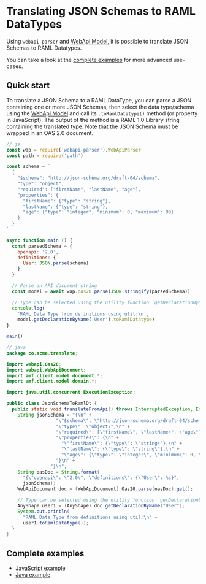 ---
---

# Translating JSON Schemas to RAML DataTypes
Using `webapi-parser` and [WebApi Model](https://raml-org.github.io/webapi-parser/js/classes/webapibaseunit.html), it is possible to translate JSON Schemas to RAML Datatypes.

You can take a look at the [complete examples](#complete-examples) for more advanced use-cases.

## Quick start
To translate a JSON Schema to a RAML DataType, you can parse a JSON containing one or more JSON Schemas, then select the data type/schema using the [WebApi Model](https://raml-org.github.io/webapi-parser/js/classes/webapibaseunit.html) and call its `.toRamlDatatype()` method (or property in JavaScript). The output of the method is a RAML 1.0 Library string containing the translated type. Note that the JSON Schema must be wrapped in an OAS 2.0 document.

```js
// js
const wap = require('webapi-parser').WebApiParser
const path = require('path')

const schema = `
  {
    "$schema": "http://json-schema.org/draft-04/schema",
    "type": "object",
    "required": ["firstName", "lastName", "age"],
    "properties": {
      "firstName": {"type": "string"},
      "lastName": {"type": "string"},
      "age": {"type": "integer", "minimum": 0, "maximum": 99}
    }
  }
`

async function main () {
  const parsedSchema = {
    openapi: '2.0',
    definitions: {
      User: JSON.parse(schema)
    }
  }

  // Parse an API document string
  const model = await wap.oas20.parse(JSON.stringify(parsedSchema))

  // Type can be selected using the utility function `getDeclarationByName()`
  console.log(
    'RAML Data Type from definitions using util:\n',
    model.getDeclarationByName('User').toRamlDatatype)
}

main()
```

```java
// java
package co.acme.translate;

import webapi.Oas20;
import webapi.WebApiDocument;
import amf.client.model.document.*;
import amf.client.model.domain.*;

import java.util.concurrent.ExecutionException;

public class JsonSchemaToRamlDt {
  public static void translateFromApi() throws InterruptedException, ExecutionException {
    String jsonSchema = "{\n" +
                  "\"$schema\": \"http://json-schema.org/draft-04/schema\",\n" +
                  "\"type\": \"object\",\n" +
                  "\"required\": [\"firstName\", \"lastName\", \"age\"],\n" +
                  "\"properties\": {\n" +
                    "\"firstName\": {\"type\": \"string\"},\n" +
                    "\"lastName\": {\"type\": \"string\"},\n" +
                    "\"age\": {\"type\": \"integer\", \"minimum\": 0, \"maximum\": 99}\n" +
                  "}\n" +
                "}\n";
    String oasDoc = String.format(
      "{\"openapi\": \"2.0\", \"definitions\": {\"User\": %s}",
      jsonSchema);
    WebApiDocument doc = (WebApiDocument) Oas20.parse(oasDoc).get();

    // Type can be selected using the utility function `getDeclarationByName()`
    AnyShape user1 = (AnyShape) doc.getDeclarationByName("User");
    System.out.println(
      "RAML Data Type from definitions using util:\n" +
      user1.toRamlDatatype());
  }
}
```

## Complete examples
* [JavaScript example](https://github.com/raml-org/webapi-parser/blob/master/examples/js/jsonschema-ramldt.js)
* [Java example](https://github.com/raml-org/webapi-parser/blob/master/examples/java/src/main/java/co/acme/translate/JsonSchemaToRamlDt.java)
